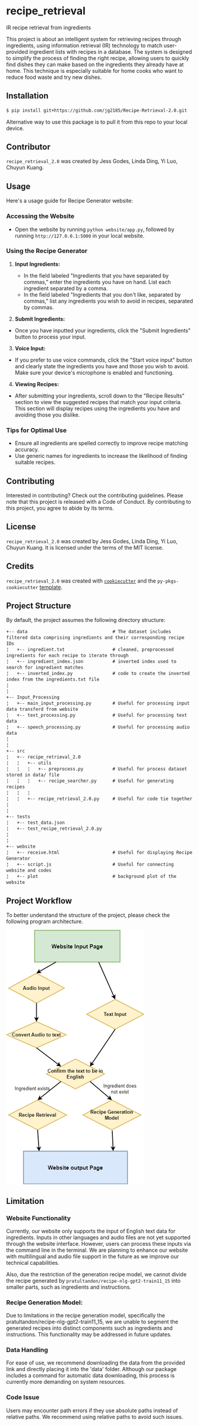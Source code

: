 # recipe_retrieval

IR recipe retrieval from ingredients

This project is about an intelligent system for retrieving recipes through ingredients, using information retrieval (IR) technology to match user-provided ingredient lists with recipes in a database. The system is designed to simplify the process of finding the right recipe, allowing users to quickly find dishes they can make based on the ingredients they already have at home. This technique is especially suitable for home cooks who want to reduce food waste and try new dishes.

## Installation

```bash
$ pip install git+https://github.com/jg2185/Recipe-Retrieval-2.0.git
```
Alternative way to use this package is to pull it from this repo to your local device.

## Contributor

`recipe_retrieval_2.0` was created by Jess Godes, Linda Ding, Yi Luo, Chuyun Kuang.

## Usage

Here's a usage guide for Recipe Generator website:

### Accessing the Website

* Open the website by running `python website/app.py`, followed by running `http://127.0.0.1:5000` in your local website. 

### Using the Recipe Generator

1. **Input Ingredients:**
   * In the field labeled "Ingredients that you have separated by commas," enter the ingredients you have on hand. List each ingredient separated by a comma.
   * In the field labeled "Ingredients that you don't like, separated by commas," list any ingredients you wish to avoid in recipes, separated by commas.

2. **Submit Ingredients:**
*  Once you have inputted your ingredients, click the "Submit Ingredients" button to process your input.

3. **Voice Input:**
* If you prefer to use voice commands, click the "Start voice input" button and clearly state the ingredients you have and those you wish to avoid. Make sure your device's microphone is enabled and functioning.

4. **Viewing Recipes:**
* After submitting your ingredients, scroll down to the "Recipe Results" section to view the suggested recipes that match your input criteria. This section will display recipes using the ingredients you have and avoiding those you dislike.

### Tips for Optimal Use
* Ensure all ingredients are spelled correctly to improve recipe matching accuracy.
* Use generic names for ingredients to increase the likelihood of finding suitable recipes.

## Contributing

Interested in contributing? Check out the contributing guidelines. Please note that this project is released with a Code of Conduct. By contributing to this project, you agree to abide by its terms.

## License

`recipe_retrieval_2.0` was created by Jess Godes, Linda Ding, Yi Luo, Chuyun Kuang. It is licensed under the terms of the MIT license.

## Credits

`recipe_retrieval_2.0` was created with [`cookiecutter`](https://cookiecutter.readthedocs.io/en/latest/) and the `py-pkgs-cookiecutter` [template](https://github.com/py-pkgs/py-pkgs-cookiecutter).

## Project Structure
By default, the project assumes the following directory structure:

    +-- data                                # The dataset includes filtered data comprising ingredients and their corresponding recipe IDs
    ¦   +-- ingredient.txt                  # cleaned, preprocessed ingredients for each recipe to iterate through
    ¦   +-- ingredient_index.json           # inverted index used to search for ingredient matches
    ¦   +-- inverted_index.py               # code to create the inverted index from the ingredients.txt file
    ¦
    ¦
    +-- Input_Processing                
    ¦   +-- main_input_processing.py        # Useful for processing input data transferd from website
    ¦   +-- text_processing.py              # Useful for processing text data
    ¦   +-- speech_processing.py            # Useful for processing audio data
    ¦
    ¦
    +-- src                                 
    ¦   +-- recipe_retrieval_2.0           
    ¦   ¦   +-- utils                       
    ¦   ¦   ¦   +-- preprocess.py           # Useful for process dataset stored in data/ file
    ¦   ¦   ¦   +-- recipe_searcher.py      # Useful for generating recipes 
    ¦   ¦   ¦
    ¦   ¦   +-- recipe_retrieval_2.0.py     # Useful for code tie together
    ¦
    ¦
    +-- tests
    ¦   +-- test_data.json
    ¦   +-- test_recipe_retrieval_2.0.py
    ¦
    ¦
    +-- website
    ¦   +-- receive.html                    # Useful for displaying Recipe Generator 
    ¦   +-- script.js                       # Useful for connecting website and codes 
    ¦   +-- plot                            # background plot of the website

## Project Workflow
To better understand the structure of the project, please check the following program architecture.

![workflow](DSAN5400_project.png)


## Limitation

### Website Functionality

Currently, our website only supports the input of English text data for ingredients. Inputs in other languages and audio files are not yet supported through the website interface. However, users can process these inputs via the command line in the terminal. We are planning to enhance our website with multilingual and audio file support in the future as we improve our technical capabilities.

Also, due the restriction of the generation recipe model, we cannot divide the recipe generated by `pratultandon/recipe-nlg-gpt2-train11_15` into smaller parts, such as ingredients and instructions. 

### Recipe Generation Model: 

Due to limitations in the recipe generation model, specifically the pratultandon/recipe-nlg-gpt2-train11_15, we are unable to segment the generated recipes into distinct components such as ingredients and instructions. This functionality may be addressed in future updates.

### Data Handling

For ease of use, we recommend downloading the data from the provided link and directly placing it into the 'data' folder. Although our package includes a command for automatic data downloading, this process is currently more demanding on system resources.

### Code Issue

Users may encounter path errors if they use absolute paths instead of relative paths. We recommend using relative paths to avoid such issues.
